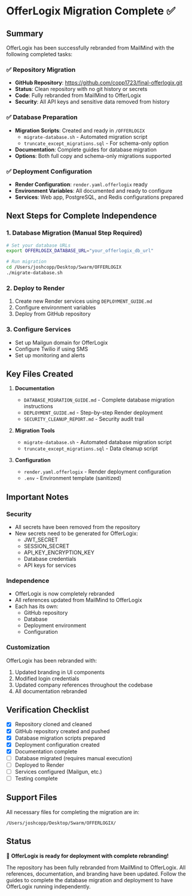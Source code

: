 # OfferLogix Migration Complete ✅

## Summary
OfferLogix has been successfully rebranded from MailMind with the following completed tasks:

### ✅ Repository Migration
- **GitHub Repository**: https://github.com/copp1723/final-offerlogix.git
- **Status**: Clean repository with no git history or secrets
- **Code**: Fully rebranded from MailMind to OfferLogix
- **Security**: All API keys and sensitive data removed from history

### ✅ Database Preparation
- **Migration Scripts**: Created and ready in `/OFFERLOGIX`
  - `migrate-database.sh` - Automated migration script
  - `truncate_except_migrations.sql` - For schema-only option
- **Documentation**: Complete guides for database migration
- **Options**: Both full copy and schema-only migrations supported

### ✅ Deployment Configuration
- **Render Configuration**: `render.yaml.offerlogix` ready
- **Environment Variables**: All documented and ready to configure
- **Services**: Web app, PostgreSQL, and Redis configurations prepared

## Next Steps for Complete Independence

### 1. Database Migration (Manual Step Required)
```bash
# Set your database URLs
export OFFERLOGIX_DATABASE_URL="your_offerlogix_db_url"

# Run migration
cd /Users/joshcopp/Desktop/Swarm/OFFERLOGIX
./migrate-database.sh
```

### 2. Deploy to Render
1. Create new Render services using `DEPLOYMENT_GUIDE.md`
2. Configure environment variables
3. Deploy from GitHub repository

### 3. Configure Services
- Set up Mailgun domain for OfferLogix
- Configure Twilio if using SMS
- Set up monitoring and alerts

## Key Files Created

1. **Documentation**
   - `DATABASE_MIGRATION_GUIDE.md` - Complete database migration instructions
   - `DEPLOYMENT_GUIDE.md` - Step-by-step Render deployment
   - `SECURITY_CLEANUP_REPORT.md` - Security audit trail

2. **Migration Tools**
   - `migrate-database.sh` - Automated database migration script
   - `truncate_except_migrations.sql` - Data cleanup script

3. **Configuration**
   - `render.yaml.offerlogix` - Render deployment configuration
   - `.env` - Environment template (sanitized)

## Important Notes

### Security
- All secrets have been removed from the repository
- New secrets need to be generated for OfferLogix:
  - JWT_SECRET
  - SESSION_SECRET
  - API_KEY_ENCRYPTION_KEY
  - Database credentials
  - API keys for services

### Independence
- OfferLogix is now completely rebranded
- All references updated from MailMind to OfferLogix
- Each has its own:
  - GitHub repository
  - Database
  - Deployment environment
  - Configuration

### Customization
OfferLogix has been rebranded with:
1. Updated branding in UI components
2. Modified login credentials
3. Updated company references throughout the codebase
4. All documentation rebranded

## Verification Checklist

- [x] Repository cloned and cleaned
- [x] GitHub repository created and pushed
- [x] Database migration scripts prepared
- [x] Deployment configuration created
- [x] Documentation complete
- [ ] Database migrated (requires manual execution)
- [ ] Deployed to Render
- [ ] Services configured (Mailgun, etc.)
- [ ] Testing complete

## Support Files

All necessary files for completing the migration are in:
```
/Users/joshcopp/Desktop/Swarm/OFFERLOGIX/
```

## Status
🎉 **OfferLogix is ready for deployment with complete rebranding!**

The repository has been fully rebranded from MailMind to OfferLogix. All references, documentation, and branding have been updated. Follow the guides to complete the database migration and deployment to have OfferLogix running independently.